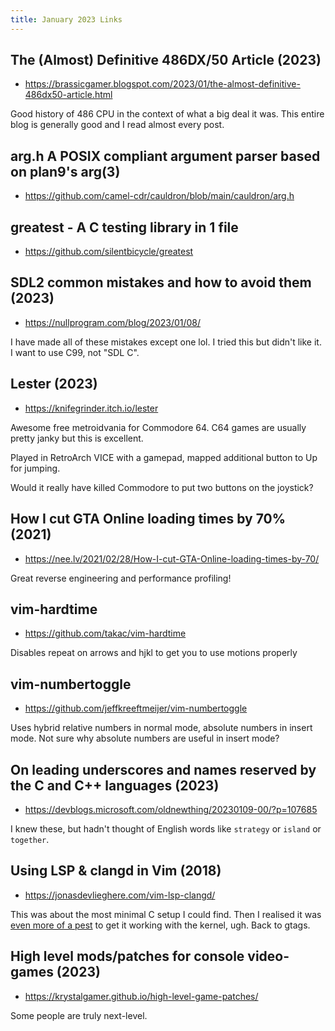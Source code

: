 ```yaml
---
title: January 2023 Links
---
```


## The (Almost) Definitive 486DX/50 Article (2023)

* <https://brassicgamer.blogspot.com/2023/01/the-almost-definitive-486dx50-article.html>

Good history of 486 CPU in the context of what a big deal it was. This entire blog is generally good and I read almost every post.

## arg.h A POSIX compliant argument parser based on plan9's arg(3)

* <https://github.com/camel-cdr/cauldron/blob/main/cauldron/arg.h>

## greatest - A C testing library in 1 file

* <https://github.com/silentbicycle/greatest>

## SDL2 common mistakes and how to avoid them (2023)

* <https://nullprogram.com/blog/2023/01/08/>

I have made all of these mistakes except one lol. I tried this but didn't like it. I want to use C99, not "SDL C".

## Lester (2023)

* <https://knifegrinder.itch.io/lester>

Awesome free metroidvania for Commodore 64. C64 games are usually pretty janky but this is excellent.

Played in RetroArch VICE with a gamepad, mapped additional button to Up for jumping.

Would it really have killed Commodore to put two buttons on the joystick?

## How I cut GTA Online loading times by 70% (2021)

* <https://nee.lv/2021/02/28/How-I-cut-GTA-Online-loading-times-by-70/>

Great reverse engineering and performance profiling!

## vim-hardtime

* <https://github.com/takac/vim-hardtime>

Disables repeat on arrows and hjkl to get you to use motions properly

## vim-numbertoggle

* <https://github.com/jeffkreeftmeijer/vim-numbertoggle>

Uses hybrid relative numbers in normal mode, absolute numbers in insert mode. Not sure why absolute numbers are useful in insert mode?

## On leading underscores and names reserved by the C and C++ languages (2023)

* <https://devblogs.microsoft.com/oldnewthing/20230109-00/?p=107685>

I knew these, but hadn't thought of English words like `strategy` or `island` or `together`.

## Using LSP & clangd in Vim (2018)

* <https://jonasdevlieghere.com/vim-lsp-clangd/>

This was about the most minimal C setup I could find. Then I realised it was [even more of a pest](https://stackoverflow.com/questions/70819007/can-not-use-clangd-to-read-linux-kernel-code) to get it working with the kernel, ugh. Back to gtags.

## High level mods/patches for console video-games (2023)

* <https://krystalgamer.github.io/high-level-game-patches/>

Some people are truly next-level.

